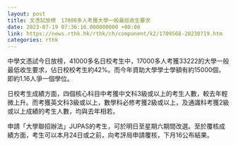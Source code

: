 ```yaml
---
layout: post
title: 文憑試放榜　17000多人考獲大學一般最低收生要求
date: 2023-07-19 07:36:16.000000000 +08:00
link: https://news.rthk.hk/rthk/ch/component/k2/1709568-20230719.htm
categories: rthk
---
```


中學文憑試今日放榜，41000多名日校考生中，17000多人考獲33222的大學一般最低收生要求，佔日校校考生約42%。而今年資助大學學士學額有約15000個，即約1.16人爭一個學位。

日校考生成績方面，四個核心科目中考獲中文科3級或以上的考生人數，較去年輕微上升。而考獲英文科3級或以上，數學科必修考獲2級或以上，及通識科考獲2級或以上成績的考生人數，均與去年相若。

申請「大學聯招辦法」JUPAS的考生，可於明日至星期六期間改選。至於覆核成績方面，考生可以本月24日或之前，向考評局申請覆核，下月16公布結果。
